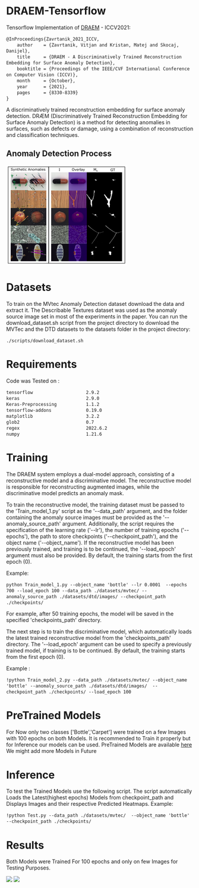 # DRAEM-Tensorflow
Tensorflow Implementation of [DRAEM](https://openaccess.thecvf.com/content/ICCV2021/papers/Zavrtanik_DRAEM_-_A_Discriminatively_Trained_Reconstruction_Embedding_for_Surface_Anomaly_ICCV_2021_paper.pdf) - ICCV2021:

```
@InProceedings{Zavrtanik_2021_ICCV,
    author    = {Zavrtanik, Vitjan and Kristan, Matej and Skocaj, Danijel},
    title     = {DRAEM - A Discriminatively Trained Reconstruction Embedding for Surface Anomaly Detection},
    booktitle = {Proceedings of the IEEE/CVF International Conference on Computer Vision (ICCV)},
    month     = {October},
    year      = {2021},
    pages     = {8330-8339}
}
```

A discriminatively trained reconstruction embedding for surface anomaly detection.
DRÆM (Discriminatively Trained Reconstruction Embedding for Surface Anomaly Detection) is a method for detecting anomalies in surfaces, 
such as defects or damage, using a combination of reconstruction and classification techniques.
## Anomaly Detection Process
![](https://github.com/farazBhatti/DRAEM-Tensoflow/blob/main/images/result.png)

# Datasets
To train on the MVtec Anomaly Detection dataset download the data and extract it. The Describable Textures dataset was used as the anomaly source image set in most of the experiments in the paper. You can run the download_dataset.sh script from the project directory to download the MVTec and the DTD datasets to the datasets folder in the project directory:
```
./scripts/download_dataset.sh

```

# Requirements

Code was Tested on :
```
tensorflow                    2.9.2
keras                         2.9.0
Keras-Preprocessing           1.1.2
tensorflow-addons             0.19.0
matplotlib                    3.2.2
glob2                         0.7
regex                         2022.6.2
numpy                         1.21.6
```

# Training
The DRAEM system employs a dual-model approach, consisting of a reconstructive model and a discriminative model. The reconstructive model is responsible for reconstructing augmented images, while the discriminative model predicts an anomaly mask.

To train the reconstructive model, the training dataset must be passed to the 'Train_model_1.py' script as the '--data_path' argument, and the folder containing the anomaly source images must be provided as the '--anomaly_source_path' argument. Additionally, the script requires the specification of the learning rate ('--lr'), the number of training epochs ('--epochs'), the path to store checkpoints ('--checkpoint_path'), and the object name ('--object_name'). If the reconstructive model has been previously trained, and training is to be continued, the '--load_epoch' argument must also be provided. By default, the training starts from the first epoch (0).

Example:

```
python Train_model_1.py --object_name 'bottle' --lr 0.0001  --epochs 700 --load_epoch 100 --data_path ./datasets/mvtec/ --anomaly_source_path ./datasets/dtd/images/ --checkpoint_path ./checkpoints/ 
```
For example, after 50 training epochs, the model will be saved in the specified 'checkpoints_path' directory.
 
The next step is to train the discriminative model, which automatically loads the latest trained reconstructive model from the 'checkpoints_path' directory. The '--load_epoch' argument can be used to specify a previously trained model, if training is to be continued. By default, the training starts from the first epoch (0).

 Example :
 
 ```
 !python Train_model_2.py --data_path ./datasets/mvtec/ --object_name 'bottle' --anomaly_source_path ./datasets/dtd/images/  --checkpoint_path ./checkpoints/ --load_epoch 100
 ```
 
 # PreTrained Models
 
 For Now only two classes ['Bottle','Carpet'] were trained on a few Images with 100 epochs on both Models. It is recommended to Train it properly but for Inference
 our models can be used.
 PreTrained Models are available [here](https://drive.google.com/file/d/1jP52vmQCJ27jfHNieZD3Bc56vm0Gb9wc/view?usp=share_link)
 We might add more Models in Future
 
 
 # Inference 
 To test the Trained Models use the following script. The script automatically Loads the Latest(highest epochs) Models from checkpoint_path and Displays Images and their respective Predicted Heatmaps.
 Example:
 
  ```
!python Test.py --data_path ./datasets/mvtec/  --object_name 'bottle'  --checkpoint_path ./checkpoints/
 ```
 
 # Results
 Both Models were Trained For 100 epochs and only on few Images for Testing Purposes.
 
 ![](https://github.com/hamzakhalil798/DRAEM-Tensoflow/blob/main/images/result_1.PNG)
 ![](https://github.com/hamzakhalil798/DRAEM-Tensoflow/blob/main/images/result_2.PNG)
 
